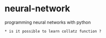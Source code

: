 # neural-network

programming neural networks with python

	* is it possible to learn collatz function ?

